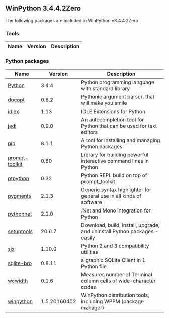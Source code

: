 ## WinPython 3.4.4.2Zero 

The following packages are included in WinPython v3.4.4.2Zero .

### Tools

Name | Version | Description
-----|---------|------------


### Python packages

Name | Version | Description
-----|---------|------------
[Python](http://www.python.org/) | 3.4.4 | Python programming language with standard library
[docopt](http://pypi.python.org/pypi/docopt) | 0.6.2 | Pythonic argument parser, that will make you smile
[idlex](http://pypi.python.org/pypi/idlex) | 1.13 | IDLE Extensions for Python
[jedi](http://pypi.python.org/pypi/jedi) | 0.9.0 | An autocompletion tool for Python that can be used for text editors
[pip](http://pypi.python.org/pypi/pip) | 8.1.1 | A tool for installing and managing Python packages
[prompt-toolkit](http://pypi.python.org/pypi/prompt-toolkit) | 0.60 | Library for building powerful interactive command lines in Python
[ptpython](http://pypi.python.org/pypi/ptpython) | 0.32 | Python REPL build on top of prompt_toolkit
[pygments](http://pygments.org) | 2.1.3 | Generic syntax highlighter for general use in all kinds of software
[pythonnet](http://pypi.python.org/pypi/pythonnet) | 2.1.0 | .Net and Mono integration for Python
[setuptools](http://pypi.python.org/pypi/setuptools) | 20.6.7 | Download, build, install, upgrade, and uninstall Python packages - easily
[six](http://pypi.python.org/pypi/six) | 1.10.0 | Python 2 and 3 compatibility utilities
[sqlite-bro](http://pypi.python.org/pypi/sqlite-bro) | 0.8.11 | a graphic SQLite Client in 1 Python file
[wcwidth](http://pypi.python.org/pypi/wcwidth) | 0.1.6 | Measures number of Terminal column cells of wide-character codes
[winpython](http://winpython.github.io/) | 1.5.20160402 | WinPython distribution tools, including WPPM (package manager)
